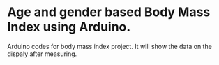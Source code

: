 # Age and gender based Body Mass Index using Arduino.
Arduino codes for body mass index project.
It will show the data on the dispaly after measuring.
